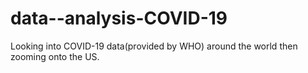 # data--analysis-COVID-19
Looking into COVID-19 data(provided by WHO) around the world then zooming onto the US.

